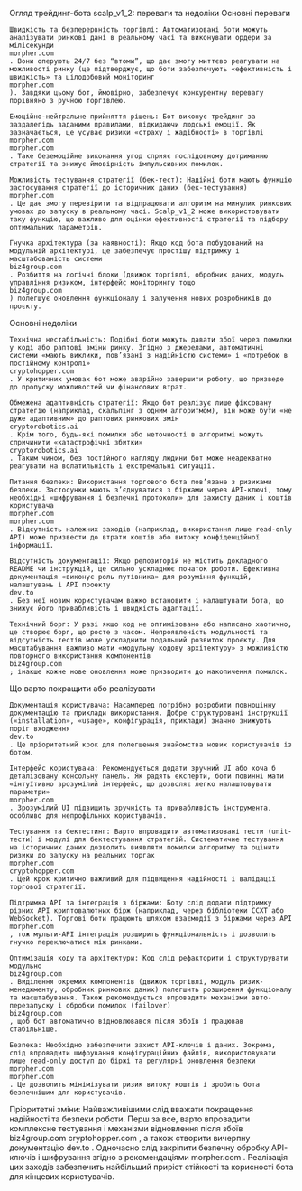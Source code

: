 Огляд трейдинг-бота scalp_v1_2: переваги та недоліки
Основні переваги

    Швидкість та безперервність торгівлі: Автоматизовані боти можуть аналізувати ринкові дані в реальному часі та виконувати ордери за мілісекунди
    morpher.com
    . Вони оперують 24/7 без “втоми”, що дає змогу миттєво реагувати на можливості ринку (це підтверджує, що боти забезпечують «ефективність і швидкість» та цілодобовий моніторинг
    morpher.com
    ). Завдяки цьому бот, ймовірно, забезпечує конкурентну перевагу порівняно з ручною торгівлею.

    Емоційно-нейтральне прийняття рішень: Бот виконує трейдинг за заздалегідь заданими правилами, відкидаючи людські емоції. Як зазначається, це усуває ризики «страху і жадібності» в торгівлі
    morpher.com
    morpher.com
    . Таке беземоційне виконання угод сприяє послідовному дотриманню стратегії та знижує ймовірність імпульсивних помилок.

    Можливість тестування стратегії (бек-тест): Надійні боти мають функцію застосування стратегії до історичних даних (бек-тестування)
    morpher.com
    . Це дає змогу перевірити та відпрацювати алгоритм на минулих ринкових умовах до запуску в реальному часі. Scalp_v1_2 може використовувати таку функцію, що важливо для оцінки ефективності стратегії та підбору оптимальних параметрів.

    Гнучка архітектура (за наявності): Якщо код бота побудований на модульній архітектурі, це забезпечує простішу підтримку і масштабованість системи
    biz4group.com
    . Розбиття на логічні блоки (движок торгівлі, обробник даних, модуль управління ризиком, інтерфейс моніторингу тощо
    biz4group.com
    ) полегшує оновлення функціоналу і залучення нових розробників до проєкту.

Основні недоліки

    Технічна нестабільність: Подібні боти можуть давати збої через помилки у коді або раптові зміни ринку. Згідно з джерелами, автоматичні системи «мають виклики, пов’язані з надійністю системи» і «потребою в постійному контролі»
    cryptohopper.com
    . У критичних умовах бот може аварійно завершити роботу, що призведе до пропуску можливостей чи фінансових втрат.

    Обмежена адаптивність стратегії: Якщо бот реалізує лише фіксовану стратегію (наприклад, скальпінг з одним алгоритмом), він може бути «не дуже адаптивним» до раптових ринкових змін
    cryptorobotics.ai
    . Крім того, будь-які помилки або неточності в алгоритмі можуть спричинити «катастрофічні збитки»
    cryptorobotics.ai
    . Таким чином, без постійного нагляду людини бот може неадекватно реагувати на волатильність і екстремальні ситуації.

    Питання безпеки: Використання торгового бота пов’язане з ризиками безпеки. Застосунки мають з’єднуватися з біржами через API-ключі, тому необхідні «шифрування і безпечні протоколи» для захисту даних і коштів користувача
    morpher.com
    morpher.com
    . Відсутність належних заходів (наприклад, використання лише read-only API) може призвести до втрати коштів або витоку конфіденційної інформації.

    Відсутність документації: Якщо репозиторій не містить докладного README чи інструкцій, це сильно ускладнює початок роботи. Ефективна документація «виконує роль путівника» для розуміння функцій, налаштувань і API проекту
    dev.to
    . Без неї новим користувачам важко встановити і налаштувати бота, що знижує його привабливість і швидкість адаптації.

    Технічний борг: У разі якщо код не оптимізовано або написано хаотично, це створює борг, що росте з часом. Непроявленість модульності та відсутність тестів може ускладнити подальший розвиток проєкту. Для масштабування важливо мати «модульну кодову архітектуру» з можливістю повторного використання компонентів
    biz4group.com
    ; інакше кожне нове оновлення може призводити до накопичення помилок.

Що варто покращити або реалізувати

    Документація користувача: Насамперед потрібно розробити повноцінну документацію та приклади використання. Добре структуровані інструкції («installation», «usage», конфігурація, приклади) значно знижують поріг входження
    dev.to
    . Це пріоритетний крок для полегшення знайомства нових користувачів із ботом.

    Інтерфейс користувача: Рекомендується додати зручний UI або хоча б деталізовану консольну панель. Як радять експерти, боти повинні мати «інтуїтивно зрозумілий інтерфейс, що дозволяє легко налаштовувати параметри»
    morpher.com
    . Зрозумілий UI підвищить зручність та привабливість інструмента, особливо для непрофільних користувачів.

    Тестування та бектестинг: Варто впровадити автоматизовані тести (unit-тести) і модулі для бектестування стратегій. Систематичне тестування на історичних даних дозволить виявляти помилки алгоритму та оцінити ризики до запуску на реальних торгах
    morpher.com
    cryptohopper.com
    . Цей крок критично важливий для підвищення надійності і валідації торгової стратегії.

    Підтримка API та інтеграція з біржами: Боту слід додати підтримку різних API криптовалютних бірж (наприклад, через бібліотеки CCXT або WebSocket). Торгові боти працюють шляхом взаємодії з біржами через API
    morpher.com
    , тож мульти-API інтеграція розширить функціональність і дозволить гнучко переключатися між ринками.

    Оптимізація коду та архітектури: Код слід рефакторити і структурувати модульно
    biz4group.com
    . Виділення окремих компонентів (движок торгівлі, модуль ризик-менеджменту, обробник ринкових даних) полегшить розширення функціоналу та масштабування. Також рекомендується впровадити механізми авто-перезапуску і обробки помилок (failover)
    biz4group.com
    , щоб бот автоматично відновлювався після збоїв і працював стабільніше.

    Безпека: Необхідно забезпечити захист API-ключів і даних. Зокрема, слід впровадити шифрування конфігураційних файлів, використовувати лише read-only доступ до біржі та регулярні оновлення безпеки
    morpher.com
    morpher.com
    . Це дозволить мінімізувати ризик витоку коштів і зробить бота безпечнішим для користувачів.

Пріоритетні зміни: Найважливішими слід вважати покращення надійності та безпеки роботи. Перш за все, варто впровадити комплексне тестування і механізми відновлення після збоїв
biz4group.com
cryptohopper.com
, а також створити вичерпну документацію
dev.to
. Одночасно слід закріпити безпечну обробку API-ключів і шифрування згідно з рекомендаціями
morpher.com
. Реалізація цих заходів забезпечить найбільший приріст стійкості та корисності бота для кінцевих користувачів.